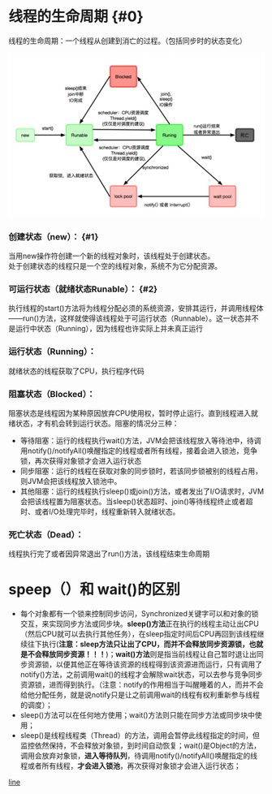 # 线程的生命周期 {#0}

线程的生命周期：一个线程从创建到消亡的过程。（包括同步时的状态变化）

![](/assets/threadlifecycle.png)

### 创建状态（new）： {#1}

当用new操作符创建一个新的线程对象时，该线程处于创建状态。  
处于创建状态的线程只是一个空的线程对象，系统不为它分配资源。

### 可运行状态（就绪状态Runable）： {#2}

执行线程的start\(\)方法将为线程分配必须的系统资源，安排其运行，并调用线程体——run\(\)方法，这样就使得该线程处于可运行状态（Runnable）。这一状态并不是运行中状态（Running），因为线程也许实际上并未真正运行

### 运行状态（Running）：

就绪状态的线程获取了CPU，执行程序代码

### 阻塞状态（Blocked）：

阻塞状态是线程因为某种原因放弃CPU使用权，暂时停止运行。直到线程进入就绪状态，才有机会转到运行状态。阻塞的情况分三种：

* 等待阻塞：运行的线程执行wait\(\)方法，JVM会把该线程放入等待池中，待调用notify\(\)/notifyAll\(\)唤醒指定的线程或者所有线程，接着会进入锁池，竞争锁，再次获得对象锁才会进入运行状态
* 同步阻塞：运行的线程在获取对象的同步锁时，若该同步锁被别的线程占用，则JVM会把该线程放入锁池中。
* 其他阻塞：运行的线程执行sleep\(\)或join\(\)方法，或者发出了I/O请求时，JVM会把该线程置为阻塞状态。当sleep\(\)状态超时、join\(\)等待线程终止或者超时、或者I/O处理完毕时，线程重新转入就绪状态。

### 死亡状态（Dead）：

线程执行完了或者因异常退出了run\(\)方法，该线程结束生命周期

# speep（）和 wait\(\)的区别

* 每个对象都有一个锁来控制同步访问，Synchronized关键字可以和对象的锁交互，来实现同步方法或同步块。**sleep\(\)方法**正在执行的线程主动让出CPU（然后CPU就可以去执行其他任务），在sleep指定时间后CPU再回到该线程继续往下执行\(**注意：sleep方法只让出了CPU，而并不会释放同步资源锁，也就是不会释放同步资源！！！**\)；**wait\(\)方法**则是指当前线程让自己暂时退让出同步资源锁，以便其他正在等待该资源的线程得到该资源进而运行，只有调用了notify\(\)方法，之前调用wait\(\)的线程才会解除wait状态，可以去参与竞争同步资源锁，进而得到执行。（注意：notify的作用相当于叫醒睡着的人，而并不会给他分配任务，就是说notify只是让之前调用wait的线程有权利重新参与线程的调度）；
* sleep\(\)方法可以在任何地方使用；wait\(\)方法则只能在同步方法或同步块中使用；
* sleep\(\)是线程线程类（Thread）的方法，调用会暂停此线程指定的时间，但监控依然保持，不会释放对象锁，到时间自动恢复；wait\(\)是Object的方法，调用会放弃对象锁，**进入等待队列**，待调用notify\(\)/notifyAll\(\)唤醒指定的线程或者所有线程，**才会进入锁池**，再次获得对象锁才会进入运行状态；


[line](#0)


